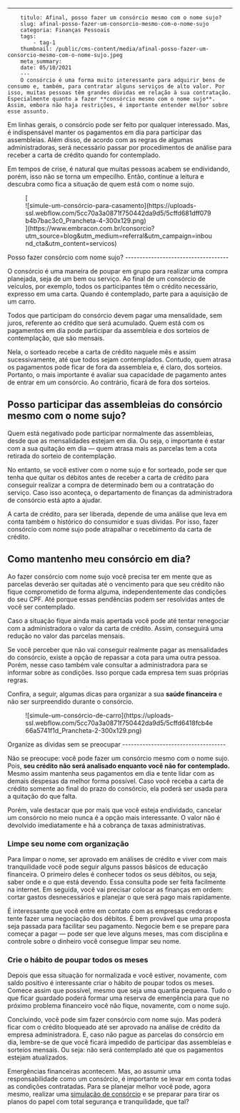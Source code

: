 ---
        titulo: Afinal, posso fazer um consórcio mesmo com o nome sujo?
        slug: afinal-posso-fazer-um-consorcio-mesmo-com-o-nome-sujo
        categoria: Finanças Pessoais
        tags:
            - tag-1
        thumbnail: /public/cms-content/media/afinal-posso-fazer-um-consorcio-mesmo-com-o-nome-sujo.jpeg
        meta_summary: 
        date: 05/10/2021
        ---
        O consórcio é uma forma muito interessante para adquirir bens de consumo e, também, para contratar alguns serviços de alto valor. Por isso, muitas pessoas têm grandes dúvidas em relação à sua contratação. Especialmente quanto a fazer **consórcio mesmo com o nome sujo**. Assim, embora não haja restrições, é importante entender melhor sobre esse assunto.

Em linhas gerais, o consórcio pode ser feito por qualquer interessado. Mas, é indispensável manter os pagamentos em dia para participar das assembleias. Além disso, de acordo com as regras de algumas administradoras, será necessário passar por procedimentos de análise para receber a carta de crédito quando for contemplado.

Em tempos de crise, é natural que muitas pessoas acabem se endividando, porém, isso não se torna um empecilho. Então, continue a leitura e descubra como fica a situação de quem está com o nome sujo.

<figure class="w-richtext-figure-type-image w-richtext-align-center">[<div>![simule-um-consórcio-para-casamento](https://uploads-ssl.webflow.com/5cc70a3a0871f750442da9d5/5cffd681dff079b4b7bac3c0_Prancheta-4-300x129.png)</div>](https://www.embracon.com.br/consorcio?utm_source=blog&utm_medium=referral&utm_campaign=inbound_cta&utm_content=servicos)</figure>Posso fazer consórcio com nome sujo?
------------------------------------

O consórcio é uma maneira de poupar em grupo para realizar uma compra planejada, seja de um bem ou serviço. Ao final de um consórcio de veículos, por exemplo, todos os participantes têm o crédito necessário, expresso em uma carta. Quando é contemplado, parte para a aquisição de um carro.

Todos que participam do consórcio devem pagar uma mensalidade, sem juros, referente ao crédito que será acumulado. Quem está com os pagamentos em dia pode participar da assembleia e dos sorteios de contemplação, que são mensais.

Nela, o sorteado recebe a carta de crédito naquele mês e assim sucessivamente, até que todos sejam contemplados. Contudo, quem atrasa os pagamentos pode ficar de fora da assembleia e, é claro, dos sorteios. Portanto, o mais importante é avaliar sua capacidade de pagamento antes de entrar em um consórcio. Ao contrário, ficará de fora dos sorteios.

Posso participar das assembleias do consórcio mesmo com o nome sujo?
--------------------------------------------------------------------

Quem está negativado pode participar normalmente das assembleias, desde que as mensalidades estejam em dia. Ou seja, o importante é estar com a sua quitação em dia — quem atrasa mais as parcelas tem a cota retirada do sorteio de contemplação.

No entanto, se você estiver com o nome sujo e for sorteado, pode ser que tenha que quitar os débitos antes de receber a carta de crédito para conseguir realizar a compra de determinado bem ou a contratação do serviço. Caso isso aconteça, o departamento de finanças da administradora de consórcio está apto a ajudar.

A carta de crédito, para ser liberada, depende de uma análise que leva em conta também o histórico do consumidor e suas dívidas. Por isso, fazer consórcio com nome sujo pode atrapalhar o recebimento da carta de crédito.

Como mantenho meu consórcio em dia?
-----------------------------------

Ao fazer consórcio com nome sujo você precisa ter em mente que as parcelas deverão ser quitadas até o vencimento para que seu crédito não fique comprometido de forma alguma, independentemente das condições do seu CPF. Até porque essas pendências podem ser resolvidas antes de você ser contemplado.

Caso a situação fique ainda mais apertada você pode até tentar renegociar com a administradora o valor da carta de crédito. Assim, conseguirá uma redução no valor das parcelas mensais.

Se você perceber que não vai conseguir realmente pagar as mensalidades do consórcio, existe a opção de repassar a cota para uma outra pessoa. Porém, nesse caso também vale consultar a administradora para se informar sobre as condições. Isso porque cada empresa tem suas próprias regras.

Confira, a seguir, algumas dicas para organizar a sua **saúde financeira** e não ser surpreendido durante o consórcio.

<figure class="w-richtext-figure-type-image w-richtext-align-center"><div>![simule-um-consórcio-de-carro](https://uploads-ssl.webflow.com/5cc70a3a0871f750442da9d5/5cffd6418fcb4e66a5741f1d_Prancheta-2-300x129.png)</div></figure>Organize as dívidas sem se preocupar
------------------------------------

Não se preocupe: você pode fazer um consórcio mesmo com o nome sujo. Pois, **seu crédito não será analisado enquanto você não for contemplado.**  Mesmo assim mantenha seus pagamentos em dia e tente lidar com as demais despesas da melhor forma possível. Caso você receba a carta de crédito somente ao final do prazo do consórcio, ela poderá ser usada para a quitação do que falta.

Porém, vale destacar que por mais que você esteja endividado, cancelar um consórcio no meio nunca é a opção mais interessante. O valor não é devolvido imediatamente e há a cobrança de taxas administrativas.

### Limpe seu nome com organização

Para limpar o nome, ser aprovado em análises de crédito e viver com mais tranquilidade você pode seguir alguns passos básicos de educação financeira. O primeiro deles é conhecer todos os seus débitos, ou seja, saber onde e o que está devendo. Essa consulta pode ser feita facilmente na internet. Em seguida, você vai precisar colocar as finanças em ordem: cortar gastos desnecessários e planejar o que será pago mais rapidamente.

É interessante que você entre em contato com as empresas credoras e tente fazer uma negociação dos débitos. É bem provável que uma proposta seja passada para facilitar seu pagamento. Negocie bem e se prepare para começar a pagar — pode ser que leve alguns meses, mas com disciplina e controle sobre o dinheiro você consegue limpar seu nome.

### Crie o hábito de poupar todos os meses

Depois que essa situação for normalizada e você estiver, novamente, com saldo positivo é interessante criar o hábito de poupar todos os meses. Comece assim que possível, mesmo que seja uma quantia pequena. Tudo o que ficar guardado poderá formar uma reserva de emergência para que no próximo problema financeiro você não fique, novamente, com o nome sujo.

Concluindo, você pode sim fazer consórcio com nome sujo. Mas poderá ficar com o crédito bloqueado até ser aprovado na análise de crédito da empresa administradora. E, caso não pague as parcelas do consórcio em dia, lembre-se de que você ficará impedido de participar das assembleias e sorteios mensais. Ou seja: não será contemplado até que os pagamentos estejam atualizados.

Emergências financeiras acontecem. Mas, ao assumir uma responsabilidade como um consórcio, é importante se levar em conta todas as condições contratadas. Para se planejar melhor você pode, agora mesmo, realizar uma [simulação de consórcio](https://www.embracon.com.br/ecommerce) e se preparar para tirar os planos do papel com total segurança e tranquilidade, que tal?
        